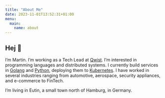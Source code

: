 ```yaml
---
title: "About Me"
date: 2023-11-01T13:52:31+01:00
menu: 
  main:
    name: about
---
```


## Hej :wave:

I’m Martin. I’m working as a Tech Lead at [Qwist](https://qwist.com/).
I’m interested in programming languages and distributed systems.
I currently build services in [Golang](https://go.dev/) and [Python](https://www.python.org/),
deploying them to [Kubernetes](https://kubernetes.io/).
I have worked in several industries ranging from automotive, aerospace, security appliances,
and e-commerce to FinTech.

I’m living in Eutin, a small town north of Hamburg, in Germany.
